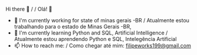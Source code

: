  Hi there 👋   / /   Olá! 👋 


- 🔭 I'm currently working for state of minas gerais -BR / Atualmente estou trabalhando para o estado de Minas Gerais -BR,
- 🌱 I'm currently learning Python and SQL, Artificial Intelligence / Atualmente estou aprendendo Python e SQL, Intelegência Artificial
- 📫 How to reach me: / Como chegar até mim: filipeworks199@gmail.com


